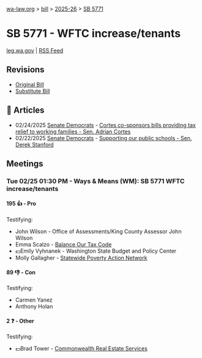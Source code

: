 [wa-law.org](/) > [bill](/bill/) > [2025-26](/bill/2025-26/) > [SB 5771](/bill/2025-26/sb/5771/)

# SB 5771 - WFTC increase/tenants
[leg.wa.gov](https://app.leg.wa.gov/billsummary?BillNumber=5771&Year=2025&Initiative=false) | [RSS Feed](./rss.xml)

## Revisions
* [Original Bill](1/)
* [Substitute Bill](S/)

## 📰 Articles
* 02/24/2025 [Senate Democrats](/org/senate_democrats/) - [Cortes co-sponsors bills providing tax relief to working families - Sen. Adrian Cortes](https://senatedemocrats.wa.gov/cortes/2025/02/24/cortes-co-sponsors-bills-providing-tax-relief-to-working-families/#:~:text=5771)
* 02/22/2025 [Senate Democrats](/org/senate_democrats/) - [Supporting our public schools - Sen. Derek Stanford](https://senatedemocrats.wa.gov/stanford/2025/02/21/supporting-our-public-schools/#:~:text=SB%205771)

## Meetings
### Tue 02/25 01:30 PM - Ways & Means (WM): SB 5771 WFTC increase/tenants
#### 195 👍 - Pro
Testifying:
* John Wilson - Office of Assessments/King County Assessor John Wilson
* Emma Scalzo - [Balance Our Tax Code](/org/balance_our_tax_code/)
* 💵Emily Vyhnanek - Washington State Budget and Policy Center
* Molly Gallagher - [Statewide Poverty Action Network](/org/statewide_poverty_action_network/)

#### 89 👎 - Con
Testifying:
* Carmen Yanez
* Anthony Holan

#### 2 ❓ - Other
Testifying:
* 💵Brad Tower - [Commonwealth Real Estate Services](/org/commonwealth_real_estate_services/)
